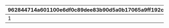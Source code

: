 |962844714a601100e6df0c89dee83b90d5a0b17065a9ff192c4440617b6afabe|a88412ebe01cc725981d66c1642e2736461af527a2f0ec878687c197466e0f8c|65d8d79519826edf08eeee52822fc060dae2f474cfeb44f72ce36c4735bd265e|
| --- | --- | --- |
|1|10140110|1014001|